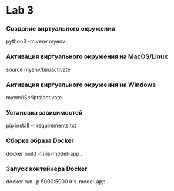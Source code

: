 # Lab 3

### Создание виртуального окружения
python3 -m venv myenv

### Активация виртуального окружения на MacOS/Linux
source myenv/bin/activate

### Активация виртуального окружения на Windows
myenv\Scripts\activate

### Установка зависимостей
pip install -r requirements.txt

### Сборка образа Docker
docker build -t iris-model-app .

### Запуск контейнера Docker
docker run -p 5000:5000 iris-model-app


